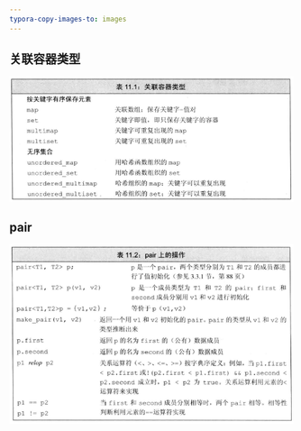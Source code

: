 ```yaml
---
typora-copy-images-to: images
---
```


## 关联容器类型

![1500136143756](images/1500136143756.png)

## pair

![1500136325385](images/1500136325385.png)